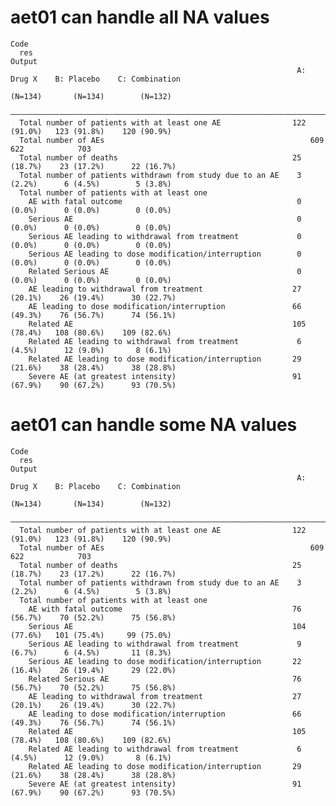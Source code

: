 # aet01 can handle all NA values

    Code
      res
    Output
                                                                    A: Drug X    B: Placebo    C: Combination
                                                                     (N=134)       (N=134)        (N=132)    
      ———————————————————————————————————————————————————————————————————————————————————————————————————————
      Total number of patients with at least one AE                122 (91.0%)   123 (91.8%)    120 (90.9%)  
      Total number of AEs                                              609           622            703      
      Total number of deaths                                       25 (18.7%)    23 (17.2%)      22 (16.7%)  
      Total number of patients withdrawn from study due to an AE    3 (2.2%)      6 (4.5%)        5 (3.8%)   
      Total number of patients with at least one                                                             
        AE with fatal outcome                                       0 (0.0%)      0 (0.0%)        0 (0.0%)   
        Serious AE                                                  0 (0.0%)      0 (0.0%)        0 (0.0%)   
        Serious AE leading to withdrawal from treatment             0 (0.0%)      0 (0.0%)        0 (0.0%)   
        Serious AE leading to dose modification/interruption        0 (0.0%)      0 (0.0%)        0 (0.0%)   
        Related Serious AE                                          0 (0.0%)      0 (0.0%)        0 (0.0%)   
        AE leading to withdrawal from treatment                    27 (20.1%)    26 (19.4%)      30 (22.7%)  
        AE leading to dose modification/interruption               66 (49.3%)    76 (56.7%)      74 (56.1%)  
        Related AE                                                 105 (78.4%)   108 (80.6%)    109 (82.6%)  
        Related AE leading to withdrawal from treatment             6 (4.5%)      12 (9.0%)       8 (6.1%)   
        Related AE leading to dose modification/interruption       29 (21.6%)    38 (28.4%)      38 (28.8%)  
        Severe AE (at greatest intensity)                          91 (67.9%)    90 (67.2%)      93 (70.5%)  

# aet01 can handle some NA values

    Code
      res
    Output
                                                                    A: Drug X    B: Placebo    C: Combination
                                                                     (N=134)       (N=134)        (N=132)    
      ———————————————————————————————————————————————————————————————————————————————————————————————————————
      Total number of patients with at least one AE                122 (91.0%)   123 (91.8%)    120 (90.9%)  
      Total number of AEs                                              609           622            703      
      Total number of deaths                                       25 (18.7%)    23 (17.2%)      22 (16.7%)  
      Total number of patients withdrawn from study due to an AE    3 (2.2%)      6 (4.5%)        5 (3.8%)   
      Total number of patients with at least one                                                             
        AE with fatal outcome                                      76 (56.7%)    70 (52.2%)      75 (56.8%)  
        Serious AE                                                 104 (77.6%)   101 (75.4%)     99 (75.0%)  
        Serious AE leading to withdrawal from treatment             9 (6.7%)      6 (4.5%)       11 (8.3%)   
        Serious AE leading to dose modification/interruption       22 (16.4%)    26 (19.4%)      29 (22.0%)  
        Related Serious AE                                         76 (56.7%)    70 (52.2%)      75 (56.8%)  
        AE leading to withdrawal from treatment                    27 (20.1%)    26 (19.4%)      30 (22.7%)  
        AE leading to dose modification/interruption               66 (49.3%)    76 (56.7%)      74 (56.1%)  
        Related AE                                                 105 (78.4%)   108 (80.6%)    109 (82.6%)  
        Related AE leading to withdrawal from treatment             6 (4.5%)      12 (9.0%)       8 (6.1%)   
        Related AE leading to dose modification/interruption       29 (21.6%)    38 (28.4%)      38 (28.8%)  
        Severe AE (at greatest intensity)                          91 (67.9%)    90 (67.2%)      93 (70.5%)  

